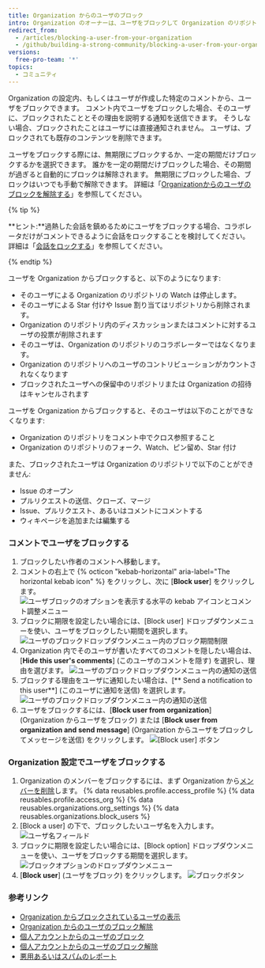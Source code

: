 ```yaml
---
title: Organization からのユーザのブロック
intro: Organization のオーナーは、ユーザをブロックして Organization のリポジトリ上で協力できないようにすることができます。
redirect_from:
  - /articles/blocking-a-user-from-your-organization
  - /github/building-a-strong-community/blocking-a-user-from-your-organization
versions:
  free-pro-team: '*'
topics:
  - コミュニティ
---
```

Organization の設定内、もしくはユーザが作成した特定のコメントから、ユーザをブロックできます。 コメント内でユーザをブロックした場合、そのユーザに、ブロックされたこととその理由を説明する通知を送信できます。 そうしない場合、ブロックされたことはユーザには直接通知されません。 ユーザは、ブロックされても既存のコンテンツを削除できます。

ユーザをブロックする際には、無期限にブロックするか、一定の期間だけブロックするかを選択できます。 誰かを一定の期間だけブロックした場合、その期間が過ぎると自動的にブロックは解除されます。 無期限にブロックした場合、ブロックはいつでも手動で解除できます。 詳細は「[Organizationからのユーザのブロックを解除する](/articles/unblocking-a-user-from-your-organization)」を参照してください。

{% tip %}

**ヒント:**過熱した会話を鎮めるためにユーザをブロックする場合、コラボレータだけがコメントできるように会話をロックすることを検討してください。 詳細は「[会話をロックする](/github/building-a-strong-community/locking-conversations)」を参照してください。

{% endtip %}

ユーザを Organization からブロックすると、以下のようになります:
- そのユーザによる Organization のリポジトリの Watch は停止します。
- そのユーザによる Star 付けや Issue 割り当てはリポジトリから削除されます。
- Organization のリポジトリ内のディスカッションまたはコメントに対するユーザの投票が削除されます
- そのユーザは、Organization のリポジトリのコラボレーターではなくなります。
- Organization のリポジトリへのユーザのコントリビューションがカウントされなくなります
- ブロックされたユーザへの保留中のリポジトリまたは Organization の招待はキャンセルされます

ユーザを Organization からブロックすると、そのユーザは以下のことができなくなります:
- Organization のリポジトリをコメント中でクロス参照すること
- Organization のリポジトリのフォーク、Watch、ピン留め、Star 付け

また、ブロックされたユーザは Organization のリポジトリで以下のことができません:
- Issue のオープン
- プルリクエストの送信、クローズ、マージ
- Issue、プルリクエスト、あるいはコメントにコメントする
- ウィキページを追加または編集する

### コメントでユーザをブロックする

1. ブロックしたい作者のコメントへ移動します。
2. コメントの右上で {% octicon "kebab-horizontal" aria-label="The horizontal kebab icon" %} をクリックし、次に [**Block user**] をクリックします。 ![ユーザブロックのオプションを表示する水平の kebab アイコンとコメント調整メニュー](/assets/images/help/repository/comment-menu-block-user.png)
3. ブロックに期限を設定したい場合には、[Block user] ドロップダウンメニューを使い、ユーザをブロックしたい期間を選択します。 ![ユーザのブロックドロップダウンメニュー内のブロック期間制限](/assets/images/help/organizations/org-block-options-menu-from-comment.png)
4. Organization 内でそのユーザが書いたすべてのコメントを隠したい場合は、[**Hide this user's comments**] (このユーザのコメントを隠す) を選択し、理由を選びます。 ![ユーザのブロックドロップダウンメニュー内の通知の送信](/assets/images/help/organizations/org-block-options-menu-hide-user-comments.png)
5. ブロックする理由をユーザに通知したい場合は、[** Send a notification to this user**] (このユーザに通知を送信) を選択します。 ![ユーザのブロックドロップダウンメニュー内の通知の送信](/assets/images/help/organizations/org-block-options-menu-send-notification.png)
6. ユーザをブロックするには、[**Block user from organization**] (Organization からユーザをブロック) または [**Block user from organization and send message**] (Organization からユーザをブロックしてメッセージを送信) をクリックします。 ![[Block user] ボタン](/assets/images/help/organizations/org-block-user-button-in-comment.png)

### Organization 設定でユーザをブロックする

1. Organization のメンバーをブロックするには、まず Organization から[メンバーを削除](/articles/removing-a-member-from-your-organization)します。
{% data reusables.profile.access_profile %}
{% data reusables.profile.access_org %}
{% data reusables.organizations.org_settings %}
{% data reusables.organizations.block_users %}
6. [Block a user] の下で、ブロックしたいユーザ名を入力します。 ![ユーザ名フィールド](/assets/images/help/organizations/org-block-username-field.png)
7. ブロックに期限を設定したい場合には、[Block option] ドロップダウンメニューを使い、ユーザをブロックする期間を選択します。 ![ブロックオプションのドロップダウンメニュー](/assets/images/help/organizations/org-block-options-menu.png)
8. [**Block user**] (ユーザをブロック) をクリックします。 ![ブロックボタン](/assets/images/help/organizations/org-block-user-button.png)

### 参考リンク

- [Organization からブロックされているユーザの表示](/articles/viewing-users-who-are-blocked-from-your-organization)
- [Organization からのユーザのブロック解除](/articles/unblocking-a-user-from-your-organization)
- [個人アカウントからのユーザのブロック](/articles/blocking-a-user-from-your-personal-account)
- [個人アカウントからのユーザのブロック解除](/articles/unblocking-a-user-from-your-personal-account)
- [悪用あるいはスパムのレポート](/articles/reporting-abuse-or-spam)
